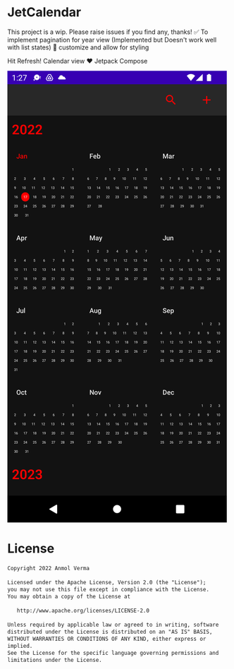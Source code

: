 # JetCalendar

This project is a wip. Please raise issues if you find any, thanks!
✅ To implement pagination for year view (Implemented but Doesn't work well with list states)
🚧 customize and allow for styling

Hit Refresh! Calendar view ❤️ Jetpack Compose

<img src="art/art1.png" />


License
=======
    Copyright 2022 Anmol Verma

    Licensed under the Apache License, Version 2.0 (the "License");
    you may not use this file except in compliance with the License.
    You may obtain a copy of the License at

       http://www.apache.org/licenses/LICENSE-2.0

    Unless required by applicable law or agreed to in writing, software
    distributed under the License is distributed on an "AS IS" BASIS,
    WITHOUT WARRANTIES OR CONDITIONS OF ANY KIND, either express or implied.
    See the License for the specific language governing permissions and
    limitations under the License.
